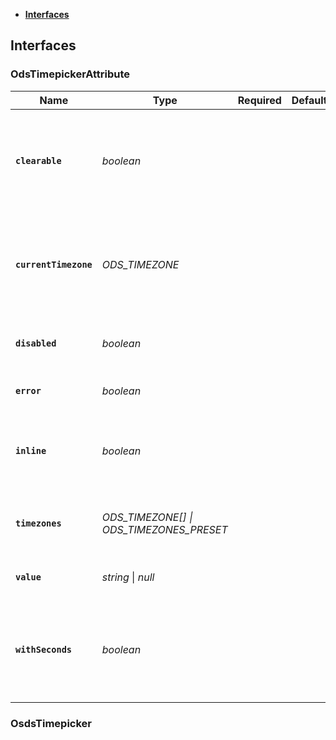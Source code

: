 * [**Interfaces**](#interfaces)

## Interfaces

### OdsTimepickerAttribute
| Name                   | Type                                     | Required | Default | Description                                                                      |
|------------------------|------------------------------------------|:---:|---|----------------------------------------------------------------------------------|
| **`clearable`**        | _boolean_                                |  |  | Defines if the Timepicker should be clearable or not (displays a clear button)   |
| **`currentTimezone`** | _ODS_TIMEZONE_                           |  |  | Defines if the Timepicker should be show a select with a timezone set by default |
| **`disabled`**         | _boolean_                                |  |  | Defines the Timepicker's disabled state                                          |
| **`error`**            | _boolean_                                |  |  | Defines the Timepicker's error state                                             |
| **`inline`**           | _boolean_                                |  |  | Defines if the Timepicker should be displayed inline or not                      |
| **`timezones`** | _ODS_TIMEZONE[] \| ODS_TIMEZONES_PRESET_ |  |  | Defines the timezones available to show in the select |
| **`value`**            | _string_ \| _null_                       |  |  | Defines the Timepicker's value                                                   |
| **`withSeconds`**      | _boolean_                                |  |  | Defines if the Timepicker should be displayed with seconds or not                |

### OsdsTimepicker